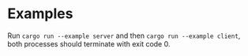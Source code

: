 # Examples
Run `cargo run --example server` and then `cargo run --example client`, both processes should terminate with exit code 0.
